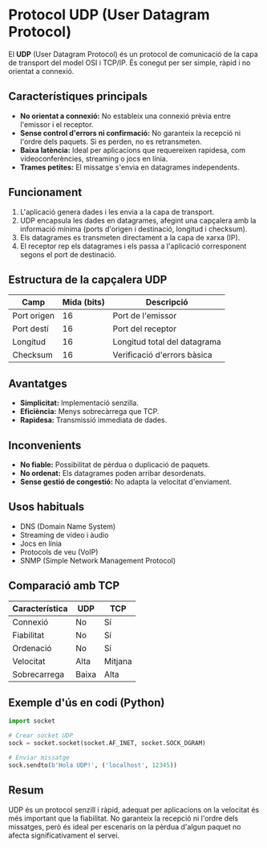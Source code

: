 # Protocol UDP (User Datagram Protocol)

El **UDP** (User Datagram Protocol) és un protocol de comunicació de la capa de transport del model OSI i TCP/IP. És conegut per ser simple, ràpid i no orientat a connexió.

## Característiques principals

- **No orientat a connexió:** No estableix una connexió prèvia entre l'emissor i el receptor.
- **Sense control d'errors ni confirmació:** No garanteix la recepció ni l'ordre dels paquets. Si es perden, no es retransmeten.
- **Baixa latència:** Ideal per aplicacions que requereixen rapidesa, com videoconferències, streaming o jocs en línia.
- **Trames petites:** El missatge s'envia en datagrames independents.

## Funcionament

1. L'aplicació genera dades i les envia a la capa de transport.
2. UDP encapsula les dades en datagrames, afegint una capçalera amb la informació mínima (ports d'origen i destinació, longitud i checksum).
3. Els datagrames es transmeten directament a la capa de xarxa (IP).
4. El receptor rep els datagrames i els passa a l'aplicació corresponent segons el port de destinació.

## Estructura de la capçalera UDP

| Camp         | Mida (bits) | Descripció                       |
|--------------|-------------|-----------------------------------|
| Port origen  | 16          | Port de l'emissor                 |
| Port destí   | 16          | Port del receptor                 |
| Longitud     | 16          | Longitud total del datagrama      |
| Checksum     | 16          | Verificació d'errors bàsica       |

## Avantatges

- **Simplicitat:** Implementació senzilla.
- **Eficiència:** Menys sobrecàrrega que TCP.
- **Rapidesa:** Transmissió immediata de dades.

## Inconvenients

- **No fiable:** Possibilitat de pèrdua o duplicació de paquets.
- **No ordenat:** Els datagrames poden arribar desordenats.
- **Sense gestió de congestió:** No adapta la velocitat d'enviament.

## Usos habituals

- DNS (Domain Name System)
- Streaming de vídeo i àudio
- Jocs en línia
- Protocols de veu (VoIP)
- SNMP (Simple Network Management Protocol)

## Comparació amb TCP

| Característica | UDP                  | TCP                       |
|----------------|----------------------|---------------------------|
| Connexió       | No                   | Sí                        |
| Fiabilitat     | No                   | Sí                        |
| Ordenació      | No                   | Sí                        |
| Velocitat      | Alta                 | Mitjana                   |
| Sobrecarrega   | Baixa                | Alta                      |

## Exemple d'ús en codi (Python)

```python
import socket

# Crear socket UDP
sock = socket.socket(socket.AF_INET, socket.SOCK_DGRAM)

# Enviar missatge
sock.sendto(b'Hola UDP!', ('localhost', 12345))
```

## Resum

UDP és un protocol senzill i ràpid, adequat per aplicacions on la velocitat és més important que la fiabilitat. No garanteix la recepció ni l'ordre dels missatges, però és ideal per escenaris on la pèrdua d'algun paquet no afecta significativament el servei.
